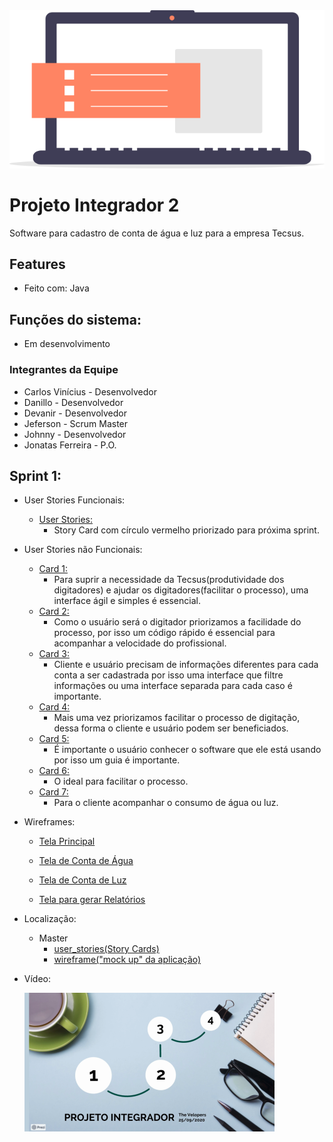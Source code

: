 <img src="img/icone_pi.png" >

# Projeto Integrador 2

Software para cadastro de conta de água e luz para a empresa Tecsus.

## Features

- Feito com: Java

## Funções do sistema:

- Em desenvolvimento

### Integrantes da Equipe

- Carlos Vinícius - Desenvolvedor
- Danillo - Desenvolvedor
- Devanir - Desenvolvedor
- Jeferson - Scrum Master
- Johnny - Desenvolvedor
- Jonatas Ferreira - P.O.

## Sprint 1:
- User Stories Funcionais:
  - <a href="https://raw.githubusercontent.com/jef771/Projeto_Integrador_2/master/user_stories/funcionais/user_story_map.png">User Stories: </a>
    - Story Card com círculo vermelho priorizado para próxima sprint.
- User Stories não Funcionais:
  - <a href="https://raw.githubusercontent.com/jef771/Projeto_Integrador_2/master/user_stories/nao_funcionais/UserStorie-1.JPG">Card 1: </a>
    - Para suprir a necessidade da Tecsus(produtividade dos digitadores) e ajudar os digitadores(facilitar o processo), uma interface ágil e simples é essencial.
  - <a href="https://raw.githubusercontent.com/jef771/Projeto_Integrador_2/master/user_stories/nao_funcionais/UserStorie-2.JPG">Card 2: </a>
    - Como o usuário será o digitador priorizamos a facilidade do processo, por isso um código rápido é essencial para acompanhar a velocidade do profissional.
  - <a href="https://raw.githubusercontent.com/jef771/Projeto_Integrador_2/master/user_stories/nao_funcionais/UserStorie-3.JPG">Card 3: </a>
    - Cliente e usuário precisam de informações diferentes para cada conta a ser cadastrada por isso uma interface que filtre informações ou uma interface separada para cada caso é importante.
  - <a href="https://raw.githubusercontent.com/jef771/Projeto_Integrador_2/master/user_stories/nao_funcionais/UserStorie-4.JPG">Card 4: </a>
    - Mais uma vez priorizamos facilitar o processo de digitação, dessa forma o cliente e usuário podem ser beneficiados.
  - <a href="https://raw.githubusercontent.com/jef771/Projeto_Integrador_2/master/user_stories/nao_funcionais/UserStorie-5.JPG">Card 5: </a>
    - É importante o usuário conhecer o software que ele está usando por isso um guia é importante.
  - <a href="https://raw.githubusercontent.com/jef771/Projeto_Integrador_2/master/user_stories/nao_funcionais/UserStorie-6.JPG">Card 6: </a>
    - O ideal para facilitar o processo.
  - <a href="https://raw.githubusercontent.com/jef771/Projeto_Integrador_2/master/user_stories/nao_funcionais/UserStorie-7.JPG">Card 7: </a>
    - Para o cliente acompanhar o consumo de água ou luz.

- Wireframes:
  - <a href="https://raw.githubusercontent.com/jef771/Projeto_Integrador_2/master/wireframe/janela_principal.png">Tela Principal</a>

  - <a href="https://raw.githubusercontent.com/jef771/Projeto_Integrador_2/master/wireframe/conta_agua.png">Tela de Conta de Água</a>

  - <a href="https://raw.githubusercontent.com/jef771/Projeto_Integrador_2/master/wireframe/conta_luz.png">Tela de Conta de Luz</a>

  - <a href="https://raw.githubusercontent.com/jef771/Projeto_Integrador_2/master/wireframe/gerar_relatorio.png">Tela para gerar Relatórios</a>
   
- Localização:
  - Master
    - <a href="https://github.com/jef771/Projeto_Integrador_2/tree/master/user_stories">user_stories(Story Cards)</a>
    - <a href="https://github.com/jef771/Projeto_Integrador_2/tree/master/wireframe">wireframe("mock up" da aplicação)</a>

- Vídeo:

  <a href="https://www.loom.com/share/23ad38551e154d7eba3c92a02de4ca16">
    <img src="img/video_icon.png" >
  </a> 
